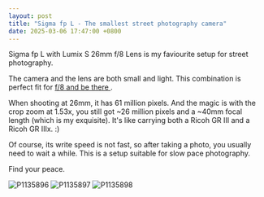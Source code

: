 ```yaml
---
layout: post
title: "Sigma fp L - The smallest street photography camera"
date: 2025-03-06 17:47:00 +0800
---
```


Sigma fp L with Lumix S 26mm f/8 Lens is my faviourite setup for street photography.

The camera and the lens are both small and light. This combination is perfect fit for [f/8 and be there
](https://en.wikipedia.org/wiki/F/8_and_be_there).

When shooting at 26mm, it has 61 million pixels. And the magic is with the crop zoom at 1.53x, you still got ~26 million pixels and a ~40mm focal length (which is my exquisite). It's like carrying both a Ricoh GR III and a Ricoh GR IIIx. :)

Of course, its write speed is not fast, so after taking a photo, you usually need to wait a while. This is a setup suitable for slow pace photography.

Find your peace.

![P1135896](/assets/images/2025/03/06/P1135896.JPG)
![P1135897](/assets/images/2025/03/06/P1135897.JPG)
![P1135898](/assets/images/2025/03/06/P1135898.JPG)
